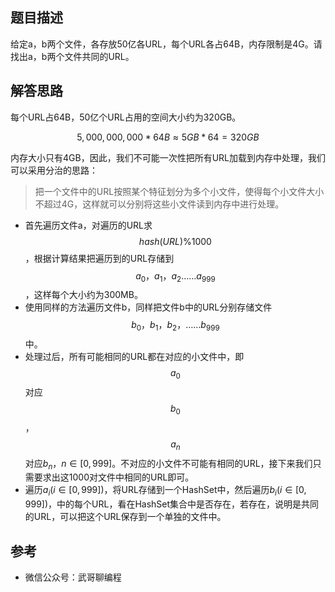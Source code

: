 ## 题目描述

给定a，b两个文件，各存放50亿各URL，每个URL各占64B，内存限制是4G。请找出a，b两个文件共同的URL。

## 解答思路

每个URL占64B，50亿个URL占用的空间大小约为320GB。

$$5,000,000,000 * 64B \approx 5GB * 64 = 320GB $$

内存大小只有4GB，因此，我们不可能一次性把所有URL加载到内存中处理，我们可以采用分治的思路：

> 把一个文件中的URL按照某个特征划分为多个小文件，使得每个小文件大小不超过4G，这样就可以分别将这些小文件读到内存中进行处理。



- 首先遍历文件a，对遍历的URL求$$hash(URL) \% 1000$$，根据计算结果把遍历到的URL存储到$$a_0，a_1，a_2……a_{999}$$，这样每个大小约为300MB。
- 使用同样的方法遍历文件b，同样把文件b中的URL分别存储文件$$b_0，b_1，b_2，……b_{999}$$中。
- 处理过后，所有可能相同的URL都在对应的小文件中，即$$a_0$$对应$$b_0$$，$$a_n$$对应$b_n$，$n \in [0, 999]$。不对应的小文件不可能有相同的URL，接下来我们只需要求出这1000对文件中相同的URL即可。
- 遍历$a_i(i \in [0, 999])$，将URL存储到一个HashSet中，然后遍历$b_i(i \in [0, 999])$，中的每个URL，看在HashSet集合中是否存在，若存在，说明是共同的URL，可以把这个URL保存到一个单独的文件中。



## 参考

- 微信公众号：武哥聊编程

